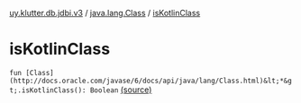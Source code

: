 [uy.klutter.db.jdbi.v3](../index.md) / [java.lang.Class](index.md) / [isKotlinClass](.)


# isKotlinClass

`fun [Class](http://docs.oracle.com/javase/6/docs/api/java/lang/Class.html)&lt;*&gt;.isKotlinClass(): Boolean` [(source)](https://github.com/kohesive/klutter/blob/master/db-jdbi-v3-jdk8/src/main/kotlin/uy/klutter/db/jdbi/v3/Extensions.kt#L12)


